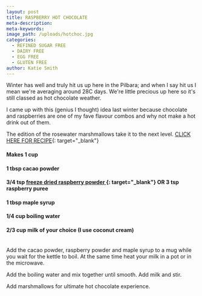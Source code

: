```yaml
---
layout: post
title: RASPBERRY HOT CHOCOLATE
meta-description:
meta-keywords:
image_path: /uploads/hotchoc.jpg
categories:
  - REFINED SUGAR FREE
  - DAIRY FREE
  - EGG FREE
  - GLUTEN FREE
author: Katie Smith
---
```


Winter has well and truly hit us up here in the Pilbara; and when I say hit us I mean we're averaging around 28C days. We're little precious up here so it's still classed as hot chocolate weather.

I came up with this (genius I thought) idea last winter because chocolate and raspberries are one of my fave flavour combos and why not make a hot drink out of them.

The edition of the rosewater marshmallows take it to the next level. [CLICK HERE FOR RECIPE](https://www.thecomfortcupboard.com.au/dairy%20free/gluten%20free/refined%20sugar%20free/egg%20free/2020/06/20/rosewater-marshmallows.html){: target="_blank"}

#### **Makes 1 cup**

#### **1 tbsp cacao powder**

#### **3/4 tsp [freeze dried raspberry powder&nbsp;](http://chefspantry.com.au/product/freeze-dried-raspberry-powder-200g-fresh-as/){: target="_blank"}&nbsp;OR 3 tsp raspberry puree&nbsp;**

#### **1 tbsp maple syrup**

#### **1/4 cup boiling water**

#### **2/3 cup milk of your choice (I use coconut cream)**<br>&nbsp;

Add the cacao powder, raspberry powder and maple syrup to a mug while you wait for the kettle to boil. At the same time heat your milk in a pot or in the microwave.

Add the boiling water and mix together until smooth. Add milk and stir.

Add marshmallows for ultimate hot chocolate experience.

&nbsp;

&nbsp;

&nbsp;